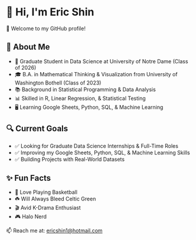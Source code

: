 # 👋 Hi, I'm Eric Shin

🙌 Welcome to my GitHub profile!

## 🧪 About Me

- 🏫 Graduate Student in Data Science at University of Notre Dame (Class of 2026)  
- 🎓 B.A. in Mathematical Thinking & Visualization from University of Washington Bothell (Class of 2023)  
- 📚 Background in Statistical Programming & Data Analysis 
- 📊 Skilled in R, Linear Regression, & Statistical Testing
- 🖥️ Learning Google Sheets, Python, SQL, & Machine Learning

## 🔍 Current Goals

- ✅ Looking for Graduate Data Science Internships & Full-Time Roles  
- ✅ Improving my Google Sheets, Python, SQL, & Machine Learning Skills  
- ✅ Building Projects with Real-World Datasets

## ✨ Fun Facts

- 🏀 Love Playing Basketball
- ☘️ Will Always Bleed Celtic Green
- 🎬 Avid K-Drama Enthusiast  
- 🎮 Halo Nerd

📫 Reach me at: [ericshin1@hotmail.com](mailto:ericshin1@hotmail.com)
